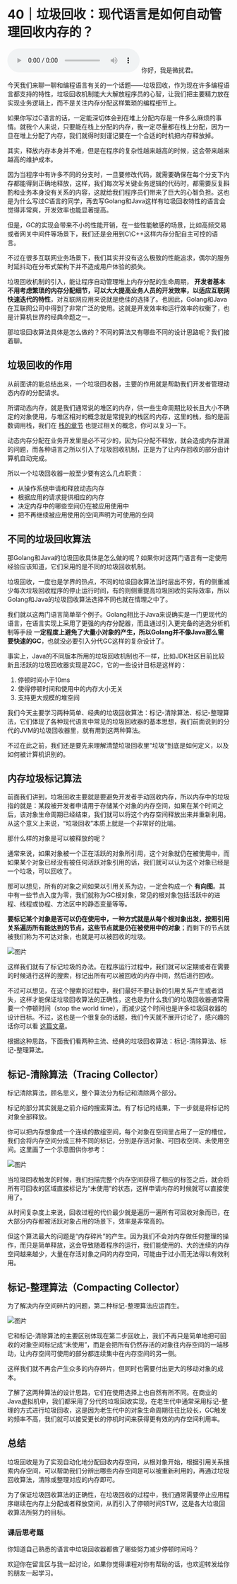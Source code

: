# 40｜垃圾回收：现代语言是如何自动管理回收内存的？
<audio src='./40｜垃圾回收：现代语言是如何自动管理回收内存的？.mp3' controls></audio>
你好，我是微扰君。

今天我们来聊一聊和编程语言有关的一个话题——垃圾回收，作为现在许多编程语言都支持的特性，垃圾回收机制能大大解放程序员的心智，让我们把主要精力放在实现业务逻辑上，而不是关注内存分配这样繁琐的编程细节上。

如果你写过C语言的话，一定能深切体会到在堆上分配内存是一件多么麻烦的事情。就我个人来说，只要能在栈上分配的内存，我一定尽量都在栈上分配，因为一旦在堆上分配了内存，我们就得时刻谨记要在一个合适的时机把内存释放掉。

其实，释放内存本身并不难，但是在程序的复杂性越来越高的时候，这会带来越来越高的维护成本。

因为当程序中有许多不同的分支时，一旦要修改代码，就需要确保在每个分支下内存都能得到正确地释放，这样，我们每次写关键业务逻辑的代码时，都需要反复斟酌和业务本身没有关系的内容，这就给我们程序员们带来了巨大的心智负担。这也是为什么写过C语言的同学，再去写Golang和Java这样有垃圾回收特性的语言会觉得非常爽，开发效率也能显著提高。

但是，GC的实现会带来不小的性能开销，在一些性能敏感的场景，比如高频交易或者网关中间件等场景下，我们还是会用到C\\C++这样内存分配自主可控的语言。

不过在很多互联网业务场景下，我们其实并没有这么极致的性能追求，偶尔的服务时延抖动在分布式架构下并不造成用户体验的损失。

垃圾回收机制的引入，能让程序自动管理堆上内存分配的生命周期， **开发者基本不用考虑繁琐的内存分配细节，可以大大提高业务人员的开发效率，以适应互联网快速迭代的特性**，对互联网应用来说就是绝佳的选择了。也因此，Golang和Java在互联网公司中得到了非常广泛的使用。这就是开发效率和运行效率的权衡了，也是计算机世界的经典命题之一。

那垃圾回收算法具体是怎么做的？不同的算法又有哪些不同的设计思路呢？我们接着聊。

## 垃圾回收的作用

从前面讲的能总结出来，一个垃圾回收器，主要的作用就是帮助我们开发者管理动态内存的分配请求。

所谓动态内存，就是我们通常说的堆区的内存，供一些生命周期比较长且大小不确定的对象使用，与堆区相对的概念就是常提到的栈区的内存，这里的栈，指的是函数调用栈，我们在 [栈的章节](https://time.geekbang.org/column/article/469504) 也提过相关的概念，你可以复习一下。

动态内存分配在业务开发里是必不可少的，因为只分配不释放，就会造成内存泄漏的问题，而各种语言之所以引入了垃圾回收机制，正是为了让内存回收的部分由计算机自动完成。

所以一个垃圾回收器一般至少要有这么几点职责：

- 从操作系统申请和释放动态内存
- 根据应用的请求提供相应的内存
- 决定内存中的哪些空间仍在被应用使用中
- 把不再继续被应用使用的空间声明为可使用的空间

## 不同的垃圾回收算法

那Golang和Java的垃圾回收具体是怎么做的呢？如果你对这两门语言有一定使用经验应该知道，它们采用的是不同的垃圾回收机制。

垃圾回收，一度也是学界的热点，不同的垃圾回收算法当时层出不穷，有的侧重减少每次垃圾回收程序的停止运行时间，有的则侧重提高垃圾回收的实际效率，所以Golang和Java的垃圾回收算法选择不同也就在情理之中了。

我们就以这两门语言简单举个例子。Golang相比于Java来说确实是一门更现代的语言，在语言实现上采用了更强的内存分配器，而且通过引入更完备的逃逸分析机制等手段 **一定程度上避免了大量小对象的产生，所以Golang并不像Java那么需要快速的GC**，也就没必要引入分代GC这样的复杂设计了。

事实上，Java的不同版本所用的垃圾回收机制也不一样，比如JDK社区目前比较新且活跃的垃圾回收器实现是ZGC，它的一些设计目标是这样的：

1. 停顿时间小于10ms
2. 使得停顿时间和使用中的内存大小无关
3. 支持更大规模的堆空间

我们今天主要学习两种简单、经典的垃圾回收算法：标记-清除算法、标记-整理算法，它们体现了各种现代语言中常见的垃圾回收器的基本思想，我们前面说到的分代的JVM的垃圾回收器里，就有用到这两种算法。

不过在此之前，我们还是要先来理解清楚垃圾回收里“垃圾”到底是如何定义，以及如何被计算机识别的。

## 内存垃圾标记算法

前面我们讲到，垃圾回收主要就是要避免开发者手动回收内存，所以内存中的垃圾指的就是：某段被开发者申请用于存储某个对象的内存空间，如果在某个时间之后，该对象生命周期已经结束，我们就可以将这个内存空间释放出来并重新利用。从这个意义上来说，“垃圾回收”本质上就是一个非常好的比喻。

那什么样的对象是可以被释放的呢？

通常来说，如果对象被一个正在活跃的对象所引用，这个对象就仍在被使用中，而如果某个对象已经没有被任何活跃对象引用的话，我们就可以认为这个对象已经是一个垃圾，可以回收了。

那可以想见，所有的对象之间如果以引用关系为边，一定会构成一个 **有向图**。其中有一些节点入度为零，我们就称为GC根对象，常见的根对象包括活跃中的进程、线程或协程、方法区中的静态变量等等。

**要标记某个对象是否可以仍在使用中，一种方式就是从每个根对象出发，按照引用关系遍历所有能达到的节点，这些节点就是仍在被使用中的对象**；而剩下的节点就被我们称为不可达对象，也就是可以被回收的垃圾。

![图片](images/548674/cfba7f66a3b4b34711a311bbeed053fd.jpg)

这样我们就有了标记垃圾的办法。在程序运行过程中，我们就可以定期或者在需要的时候进行这样的搜索，标记出所有可以被回收的内存中间，然后进行回收。

不过可以想见，在这个搜索的过程中，我们最好不要让新的引用关系产生或者消失，这样才能保证垃圾回收算法的正确性，这也是为什么我们的垃圾回收器通常需要一个停顿时间（stop the world time），而减少这个时间也是许多垃圾回收器的设计目标。不过，这也是一个很复杂的话题，我们今天就不展开讨论了，感兴趣的话你可以看 [这篇文章](https://www.overops.com/blog/improve-your-application-performance-with-garbage-collection-optimization/#:~:text=Continuous%20%E2%80%9CStop%20the%20World%E2%80%9D%20Events%20%E2%80%93&text=If%20a%20GC%20event%20requires,are%20stopped%20to%20allow%20GC.)。

根据这种思路，下面我们看两种主流、经典的垃圾回收算法：标记-清除算法、标记-整理算法。

## 标记-清除算法（Tracing Collector）

标记清除算法，顾名思义，整个算法分为标记和清除两个部分。

标记的部分其实就是之前介绍的搜索算法。有了标记的结果，下一步就是将标记的对象全部释放。

你可以把内存想象成一个连续的数组空间，每个对象在空间里占用了一定的槽位，我们会将内存空间分成三种不同的标记，分别是存活对象、可回收空间、未使用空间。这里画了一个示意图供你参考：

![图片](images/548674/80c59a85dabe6a7250c47f6a91af07e8.jpg)

当垃圾回收触发的时候，我们扫描完整个内存空间获得了相应的标签之后，就会将所有可回收的区域直接标记为“未使用”的状态，这样申请内存的时候就可以直接使用了。

从时间复杂度上来说，回收过程的代价最少就是遍历一遍所有可回收对象而已，在大部分内存都被活跃对象占用的场景下，效率是非常高的。

但这个算法最大的问题是“内存碎片”的产生。因为我们不会对内存做任何整理的操作，而只是简单释放，这会导致随着程序的运行，我们能使用的、大的连续的内存空间越来越少，大量在存活对象之间的内存空间，可能由于过小而无法得以有效利用。

## 标记-整理算法（Compacting Collector）

为了解决内存空间碎片的问题，第二种标记-整理算法应运而生。

![图片](images/548674/caa45b7daa011757286ayyb678de7bb5.jpg)

它和标记-清除算法的主要区别体现在第二步回收上，我们不再只是简单地把可回收的对象空间标记成“未使用”，而是会把所有仍然存活的对象往内存空间的一端移动，让内存空间可使用的部分都连续集中在内存空间的另一侧。

这样我们就不再会产生众多的内存碎片，但同时也需要付出更大的移动对象的成本。

了解了这两种算法的设计思路，它们在使用选择上也自然有所不同。在商业的Java虚拟机中，我们都采用了分代的垃圾回收实现，在老生代中通常采用标记-整理的方式进行垃圾回收，这是因为老生代中的对象生命周期往往比较长，GC触发的频率不高，我们就可以接受更长的停机时间来获得更有效的内存空间利用率。

## 总结

垃圾回收是为了实现自动化地分配回收内存空间，从根对象开始，根据引用关系搜索内存空间，可以帮助我们分辨出哪些内存空间是可以被重新利用的，再通过垃圾回收算法，清除或整理对应的内存即可。

为了保证垃圾回收算法的正确性，在垃圾回收的过程中，我们通常需要停止应用程序继续在内存上分配或者释放空间，从而引入了停顿时间STW，这是各大垃圾回收算法所努力的目标。

### 课后思考题

你知道自己熟悉的语言中垃圾回收器都做了哪些努力减少停顿时间吗？

欢迎你在留言区与我一起讨论，如果你觉得课程对你有帮助的话，也欢迎转发给你的朋友一起学习。